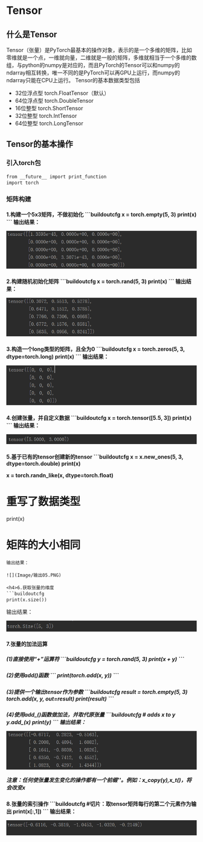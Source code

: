 # Tensor

## 什么是Tensor
Tensor（张量）是PyTorch最基本的操作对象，表示的是一个多维的矩阵，比如零维就是一个点，一维就向量，二维就是一般的矩阵，多维就相当于一个多维的数组，与python的numpy是对应的，而且PyTorch的Tensor可以和numpy的ndarray相互转换，唯一不同的是PyTorch可以再GPU上运行，而numpy的ndarray只能在CPU上运行。
Tensor的基本数据类型包括
* 32位浮点型  torch.FloatTensor（默认）
* 64位浮点型 torch.DoubleTensor
* 16位整型  torch.ShortTensor
* 32位整型 torch.IntTensor
* 64位整型 torch.LongTensor

## Tensor的基本操作
### 引入torch包
```buildoutcfg
from __future__ import print_function
import torch
```
### 矩阵构建
<h4>1.构建一个5x3矩阵，不做初始化
```buildoutcfg
x = torch.empty(5, 3)
print(x)
```
输出结果：

![](Image/输出01.PNG)

<h4>2.构建随机初始化矩阵
```buildoutcfg
x = torch.rand(5, 3)
print(x)
```
输出结果：

![](Image/输出02.PNG)

<h4>3.构造一个long类型的矩阵，且全为0
```buildoutcfg
x = torch.zeros(5, 3, dtype=torch.long)
print(x)
```
输出结果：

![](Image/输出03.PNG)

<h4>4.创建张量，并自定义数据
```buildoutcfg
x = torch.tensor([5.5, 3])
print(x)
```
输出结果：

![](Image/输出04.PNG)

<h4>5.基于已有的tensor创建新的tensor
```buildoutcfg
x = x.new_ones(5, 3, dtype=torch.double)
print(x)

x = torch.randn_like(x, dtype=torch.float)
# 重写了数据类型
print(x)
# 矩阵的大小相同
```
输出结果：

![](Image/输出05.PNG)

<h4>6.获取张量的维度
```buildoutcfg
print(x.size())
```
输出结果：

![](Image/输出06.PNG)

<h4>7.张量的加法运算
<h5>(1)直接使用“+”运算符
```buildoutcfg
y = torch.rand(5, 3)
print(x + y)
```
<h5>(2)使用add()函数
```
print(torch.add(x, y))
```
<h5>(3)提供一个输出tensor作为参数
```buildoutcfg
result = torch.empty(5, 3)
torch.add(x, y, out=result)
print(result)
```
<h5>(4)使用add_()函数做加法，并取代原张量
```buildoutcfg
# adds x to y
y.add_(x)
print(y)
```
输出结果：

![](Image/输出07.PNG)

注意：任何使张量发生变化的操作都有一个前缀'_'。例如：x_copy_(y),x_t()，将会改变x

<h4>8.张量的索引操作
```buildoutcfg
#切片：取tensor矩阵每行的第二个元素作为输出
print(x[:,1])
```
输出结果：

![](./Image/输出08.PNG)

